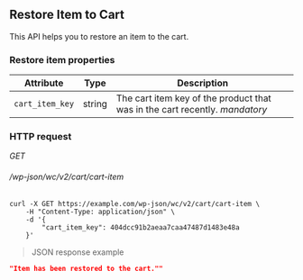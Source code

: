 ## Restore Item to Cart ##

This API helps you to restore an item to the cart.

### Restore item properties ###

| Attribute       | Type   | Description                                   |
| --------------- | ------ | --------------------------------------------- |
| `cart_item_key` | string | The cart item key of the product that was in the cart recently. <i class="label label-info">mandatory</i> |

### HTTP request ###

<div class="api-endpoint">
	<div class="endpoint-data">
		<i class="label label-get">GET</i>
		<h6>/wp-json/wc/v2/cart/cart-item</h6>
	</div>
</div>

```shell
curl -X GET https://example.com/wp-json/wc/v2/cart/cart-item \
	-H "Content-Type: application/json" \
	-d '{
		"cart_item_key": 404dcc91b2aeaa7caa47487d1483e48a
	}'
```

> JSON response example

```json
"Item has been restored to the cart.""
```
